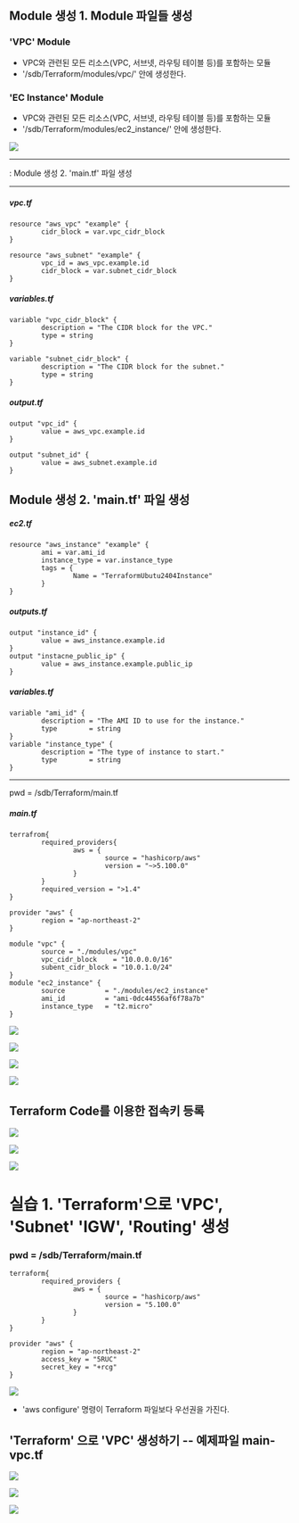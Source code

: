## Module 생성 1. Module 파일들 생성
### 'VPC' Module
- VPC와 관련된 모든 리소스(VPC, 서브넷, 라우팅 테이블 등)를 포함하는 모듈
- '/sdb/Terraform/modules/vpc/' 안에 생성한다.

### 'EC Instance' Module
- VPC와 관련된 모든 리소스(VPC, 서브넷, 라우팅 테이블 등)를 포함하는 모듈
- '/sdb/Terraform/modules/ec2_instance/' 안에 생성한다.

![](./img/20250619/0003.png)

---
: Module 생성 2. 'main.tf' 파일 생성

---
##### vpc.tf
```
resource "aws_vpc" "example" {
        cidr_block = var.vpc_cidr_block
}

resource "aws_subnet" "example" {
        vpc_id = aws_vpc.example.id
        cidr_block = var.subnet_cidr_block
}

```

##### variables.tf

```
variable "vpc_cidr_block" {
        description = "The CIDR block for the VPC."
        type = string
}

variable "subnet_cidr_block" {
        description = "The CIDR block for the subnet."
        type = string
}
```
##### output.tf
```
output "vpc_id" {
        value = aws_vpc.example.id
}

output "subnet_id" {
        value = aws_subnet.example.id
}
```

## Module 생성 2. 'main.tf' 파일 생성
##### ec2.tf
```
resource "aws_instance" "example" {
        ami = var.ami_id
        instance_type = var.instance_type
        tags = {
                Name = "TerraformUbutu2404Instance"
        }
}
```

##### outputs.tf
```
output "instance_id" {
        value = aws_instance.example.id
}
output "instacne_public_ip" {
        value = aws_instance.example.public_ip
}
```
##### variables.tf
```
variable "ami_id" {
        description = "The AMI ID to use for the instance."
        type        = string
}
variable "instance_type" {
        description = "The type of instance to start."
        type        = string
}
```
---
pwd = /sdb/Terraform/main.tf
##### main.tf
```
terrafrom{
        required_providers{
                aws = {
                        source = "hashicorp/aws"
                        version = "~>5.100.0"
                }
        }
        required_version = ">1.4"
}

provider "aws" {
        region = "ap-northeast-2"
}

module "vpc" {
        source = "./modules/vpc"
        vpc_cidr_block    = "10.0.0.0/16"
        subent_cidr_block = "10.0.1.0/24"
}
module "ec2_instance" {
        source          = "./modules/ec2_instance"
        ami_id          = "ami-0dc44556af6f78a7b"
        instance_type   = "t2.micro"
}

```

![](./img/20250619/0004.png)

![](./img/20250619/0005.png)

![](./img/20250619/0006.png)

![](./img/20250619/0007.png)

## Terraform Code를 이용한 접속키 등록

![](./img/20250619/0008.png)

![](./img/20250619/0009.png)

![](./img/20250619/0010.png)

# 실습 1. 'Terraform'으로 'VPC', 'Subnet' 'IGW', 'Routing' 생성
### pwd = /sdb/Terraform/main.tf
```
terraform{
        required_providers {
                aws = {
                        source = "hashicorp/aws"
                        version = "5.100.0"
                }
        }
}

provider "aws" {
        region = "ap-northeast-2"
        access_key = "5RUC"
        secret_key = "+rcg"
}

```

![](./img/20250619/0011.png)

- 'aws configure' 명령이 Terraform 파일보다 우선권을 가진다.

## 'Terraform' 으로 'VPC' 생성하기  -- 예제파일 main-vpc.tf

![](./img/20250619/0012.png)

![](./img/20250619/0013.png)

![](./img/20250619/0014.png)

